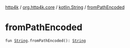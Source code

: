 [http4k](../../index.md) / [org.http4k.core](../index.md) / [kotlin.String](index.md) / [fromPathEncoded](./from-path-encoded.md)

# fromPathEncoded

`fun `[`String`](https://kotlinlang.org/api/latest/jvm/stdlib/kotlin/-string/index.html)`.fromPathEncoded(): `[`String`](https://kotlinlang.org/api/latest/jvm/stdlib/kotlin/-string/index.html)